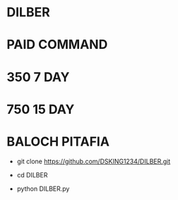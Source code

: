 # DILBER 
# PAID COMMAND 
# 350 7 DAY 
# 750 15 DAY 
# BALOCH PITAFIA

 
* git clone https://github.com/DSKING1234/DILBER.git

* cd DILBER

* python DILBER.py
